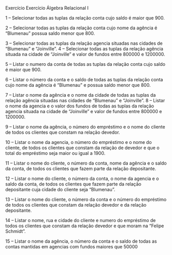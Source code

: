 Exercício
Exercício Álgebra Relacional I

1 – Selecionar todas as tuplas da relação conta cujo saldo é maior que 900. 

2 – Selecionar todas as tuplas da relação conta cujo nome da agência é “Blumenau” possua saldo menor que 800. 

3 – Selecionar todas as tuplas da relação agencia situadas nas cidades de “Blumenau” e “Joinville”. 4 – Selecionar todas as tuplas da relação agência situada na cidade de “Joinville” e valor de fundos entre 800000 e 1200000. 

5 – Listar o numero da conta de todas as tuplas da relação conta cujo saldo é maior que 900. 

6 – Listar o número da conta e o saldo de todas as tuplas da relação conta cujo nome da agência é “Blumenau” e possua saldo menor que 800. 

7 – Listar o nome da agência e o nome da cidade de todas as tuplas da relação agência situadas nas cidades de “Blumenau” e “Joinville”. 8 – Listar o nome da agencia e o valor dos fundos de todas as tuplas da relação agencia situada na cidade de “Joinville” e valor de fundos entre 800000 e 1200000. 

9 – Listar o nome da agência, o número do empréstimo e o nome do cliente de todos os clientes que constam na relação devedor. 

10 – Listar o nome da agencia, o número do empréstimo e o nome do cliente, de todos os clientes que constam da relação de devedor e que o total do empréstimo seja maior ou igual a 1900. 

11 – Listar o nome do cliente, o número da conta, nome da agência e o saldo da conta, de todos os clientes que fazem parte da relação depositante. 

12 – Listar o nome do cliente, o número da conta, o nome da agencia e o saldo da conta, de todos os clientes que fazem parte da relação depositante cuja cidade do cliente seja “Blumenau”. 

13 – Listar o nome do cliente, o número da conta e o número do empréstimo de todos os clientes que constam da relação devedor e da relação depositante. 

14 – Listar o nome, rua e cidade do cliente e numero do empréstimo de todos os clientes que constam da relação devedor e que moram na “Felipe Schmidt”. 

15 – Listar o nome da agência, o número da conta e o saldo de todas as contas mantidas em agencias com fundos maiores que 50000
